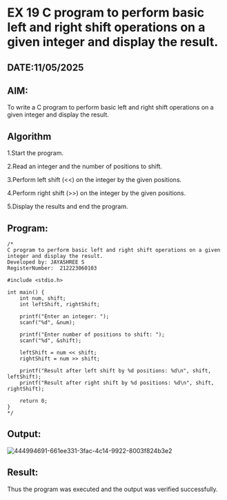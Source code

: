 # EX 19 C program to perform basic left and right shift operations on a given integer and display the result.
## DATE:11/05/2025
## AIM:
To write a C program to perform basic left and right shift operations on a given integer and display the result.

## Algorithm
1.Start the program. 

2.Read an integer and the number of positions to shift.

3.Perform left shift (<<) on the integer by the given positions.

4.Perform right shift (>>) on the integer by the given positions.

5.Display the results and end the program.   

## Program:
```
/*
C program to perform basic left and right shift operations on a given integer and display the result.
Developed by: JAYASHREE S
RegisterNumber:  212223060103

#include <stdio.h>

int main() {
    int num, shift;
    int leftShift, rightShift;

    printf("Enter an integer: ");
    scanf("%d", &num);

    printf("Enter number of positions to shift: ");
    scanf("%d", &shift);

    leftShift = num << shift;
    rightShift = num >> shift;

    printf("Result after left shift by %d positions: %d\n", shift, leftShift);
    printf("Result after right shift by %d positions: %d\n", shift, rightShift);

    return 0;
}
*/
```

## Output:
![444994691-661ee331-3fac-4c14-9922-8003f824b3e2](https://github.com/user-attachments/assets/2f5d786e-1969-4bc6-9f1c-ce99b28377c3)



## Result:
Thus the program was executed and the output was verified successfully.
